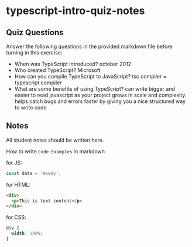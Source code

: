 # typescript-intro-quiz-notes

## Quiz Questions

Answer the following questions in the provided markdown file before turning in this exercise:

- When was TypeScript introduced?
  october 2012
- Who created TypeScript?
  Microsoft
- How can you compile TypeScript to JavaScript?
  tsc compiler = typescript compiler
- What are some benefits of using TypeScript?
  can write bigger and easier to read javascript as your project grows in scale and complexity. helps catch bugs and errors faster by giving you a nice structured way to write code

## Notes

All student notes should be written here.

How to write `Code Examples` in markdown

for JS:

```js
const data = 'Howdy';
```

for HTML:

```html
<div>
  <p>This is text content</p>
</div>
```

for CSS:

```css
div {
  width: 100%;
}
```
